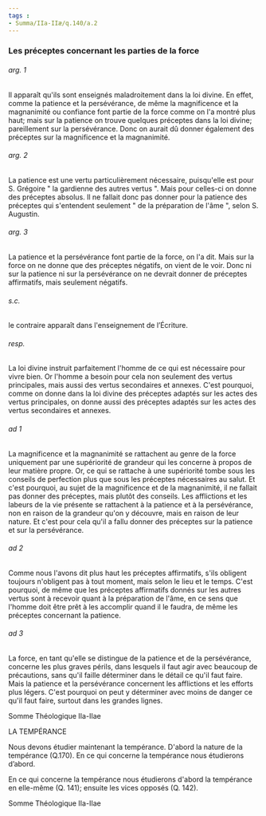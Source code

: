 ```yaml
---
tags : 
- Summa/IIa-IIæ/q.140/a.2
---
```


### Les préceptes concernant les parties de la force

###### arg. 1
Il apparaît qu'ils sont enseignés maladroitement dans la loi divine. En effet, comme la patience et la persévérance, de même la magnificence et la magnanimité ou confiance font partie de la force comme on l'a montré plus haut; mais sur la patience on trouve quelques préceptes dans la loi divine; pareillement sur la persévérance. Donc on aurait dû donner également des préceptes sur la magnificence et la magnanimité. 

###### arg. 2
La patience est une vertu particulièrement nécessaire, puisqu'elle est pour S. Grégoire " la gardienne des autres vertus ". Mais pour celles-ci on donne des préceptes absolus. Il ne fallait donc pas donner pour la patience des préceptes qui s'entendent seulement " de la préparation de l'âme ", selon S. Augustin. 

###### arg. 3
La patience et la persévérance font partie de la force, on l'a dit. Mais sur la force on ne donne que des préceptes négatifs, on vient de le voir. Donc ni sur la patience ni sur la persévérance on ne devrait donner de préceptes affirmatifs, mais seulement négatifs. 

###### s.c.
le contraire apparaît dans l'enseignement de l’Écriture. 

###### resp.
La loi divine instruit parfaitement l'homme de ce qui est nécessaire pour vivre bien. Or l'homme a besoin pour cela non seulement des vertus principales, mais aussi des vertus secondaires et annexes. C'est pourquoi, comme on donne dans la loi divine des préceptes adaptés sur les actes des vertus principales, on donne aussi des préceptes adaptés sur les actes des vertus secondaires et annexes. 

###### ad 1
La magnificence et la magnanimité se rattachent au genre de la force uniquement par une supériorité de grandeur qui les concerne à propos de leur matière propre. Or, ce qui se rattache à une supériorité tombe sous les conseils de perfection plus que sous les préceptes nécessaires au salut. Et c'est pourquoi, au sujet de la magnificence et de la magnanimité, il ne fallait pas donner des préceptes, mais plutôt des conseils. Les afflictions et les labeurs de la vie présente se rattachent à la patience et à la persévérance, non en raison de la grandeur qu'on y découvre, mais en raison de leur nature. Et c'est pour cela qu'il a fallu donner des préceptes sur la patience et sur la persévérance. 

###### ad 2
Comme nous l'avons dit plus haut les préceptes affirmatifs, s'ils obligent toujours n'obligent pas à tout moment, mais selon le lieu et le temps. C'est pourquoi, de même que les préceptes affirmatifs donnés sur les autres vertus sont à recevoir quant à la préparation de l'âme, en ce sens que l'homme doit être prêt à les accomplir quand il le faudra, de même les préceptes concernant la patience. 

###### ad 3
La force, en tant qu'elle se distingue de la patience et de la persévérance, concerne les plus graves périls, dans lesquels il faut agir avec beaucoup de précautions, sans qu'il faille déterminer dans le détail ce qu'il faut faire. Mais la patience et la persévérance concernent les afflictions et les efforts plus légers. C'est pourquoi on peut y déterminer avec moins de danger ce qu'il faut faire, surtout dans les grandes lignes. 

Somme Théologique IIa-IIae 

LA TEMPÉRANCE 

Nous devons étudier maintenant la tempérance. D'abord la nature de la tempérance (Q.170). En ce qui concerne la tempérance nous étudierons d’abord. 

En ce qui concerne la tempérance nous étudierons d'abord la tempérance en elle-même (Q. 141); ensuite les vices opposés (Q. 142). 

Somme Théologique IIa-IIae 

